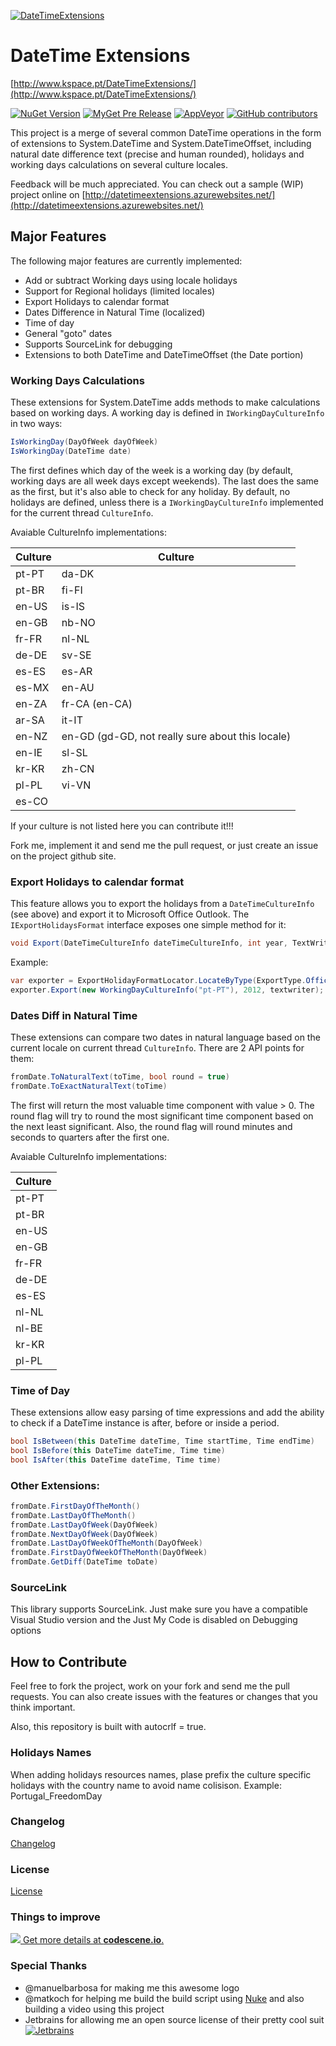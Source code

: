 [![DateTimeExtensions](https://github.com/joaomatossilva/DateTimeExtensions/raw/master/assets/datetimeextensions-200-logo.png)](https://github.com/joaomatossilva/DateTimeExtensions) 

DateTime Extensions
===================
[http://www.kspace.pt/DateTimeExtensions/](http://www.kspace.pt/DateTimeExtensions/)

[![NuGet Version](http://img.shields.io/nuget/v/DateTimeExtensions.svg?style=flat)](https://www.nuget.org/packages/DateTimeExtensions/) 
[![MyGet Pre Release](https://img.shields.io/myget/datetimeextensions/vpre/DateTimeExtensions.svg)](https://www.myget.org/feed/datetimeextensions/package/nuget/DateTimeExtensions)
[![AppVeyor](https://img.shields.io/appveyor/ci/kappy/datetimeextensions.svg)](https://ci.appveyor.com/project/kappy/datetimeextensions)
[![GitHub contributors](https://img.shields.io/github/contributors/joaomatossilva/datetimeextensions.svg)](https://github.com/joaomatossilva/DateTimeExtensions)


This project is a merge of several common DateTime operations in the form of 
extensions to System.DateTime and System.DateTimeOffset, including natural date difference text (precise and human rounded),
holidays and working days calculations on several culture locales.

Feedback will be much appreciated.
You can check out a sample (WIP) project online on [http://datetimeextensions.azurewebsites.net/](http://datetimeextensions.azurewebsites.net/)

## Major Features

The following major features are currently implemented:

+  Add or subtract Working days using locale holidays
+  Support for Regional holidays (limited locales)
+  Export Holidays to calendar format
+  Dates Difference in Natural Time (localized)
+  Time of day
+  General "goto" dates
+ Supports SourceLink for debugging
+ Extensions to both DateTime and DateTimeOffset (the Date portion)


### Working Days Calculations

These extensions for System.DateTime adds methods to make calculations based on working days.
A working day is defined in `IWorkingDayCultureInfo` in two ways:

````csharp
IsWorkingDay(DayOfWeek dayOfWeek)
IsWorkingDay(DateTime date)
````
The first defines which day of the week is a working day (by default, working days are all 
week days except weekends). The last does the same as the first, but it's also able to check 
for any holiday. By default, no holidays are defined, unless there is a `IWorkingDayCultureInfo` 
implemented for the current thread `CultureInfo`.

Avaiable CultureInfo implementations:

| Culture | Culture |
| ------- | ------- |
| pt-PT	| da-DK |
| pt-BR	| fi-FI |
| en-US	| is-IS |
| en-GB	| nb-NO |
| fr-FR	| nl-NL |
| de-DE	| sv-SE |
| es-ES	| es-AR |
| es-MX	| en-AU |
| en-ZA	| fr-CA (en-CA)|
| ar-SA	| it-IT |
| en-NZ | en-GD (gd-GD, not really sure about this locale) 
| en-IE | sl-SL |
| kr-KR | zh-CN |
| pl-PL | vi-VN |
| es-CO |  |


If your culture is not listed here you can contribute it!!!

Fork me, implement it and send me the pull request, or just create an issue on the project github site. 


### Export Holidays to calendar format


This feature allows you to export the holidays from a `DateTimeCultureInfo` (see above)
and export it to Microsoft Office Outlook.
The `IExportHolidaysFormat` interface exposes one simple method for it:
````csharp
void Export(DateTimeCultureInfo dateTimeCultureInfo, int year, TextWriter writer)
````
Example:
````csharp
var exporter = ExportHolidayFormatLocator.LocateByType(ExportType.OfficeHolidays);
exporter.Export(new WorkingDayCultureInfo("pt-PT"), 2012, textwriter);
````

### Dates Diff in Natural Time

These extensions can compare two dates in natural language based on the current locale on 
current thread `CultureInfo`.
There are 2 API points for them:
````csharp
fromDate.ToNaturalText(toTime, bool round = true)
fromDate.ToExactNaturalText(toTime)
````

The first will return the most valuable time component with value > 0. The round flag will 
try to round the most significant time component based on the next least significant. 
Also, the round flag will round minutes and seconds to quarters after the first one.

Avaiable CultureInfo implementations:

| Culture |
| ------- |
| pt-PT |
| pt-BR |
| en-US |
| en-GB |
| fr-FR |
| de-DE |
| es-ES |
| nl-NL |
| nl-BE |
| kr-KR |
| pl-PL |

### Time of Day

These extensions allow easy parsing of time expressions and add the ability to check if a DateTime instance is after,
before or inside a period.
````csharp
bool IsBetween(this DateTime dateTime, Time startTime, Time endTime)
bool IsBefore(this DateTime dateTime, Time time)
bool IsAfter(this DateTime dateTime, Time time)
````

### Other Extensions:

````csharp
fromDate.FirstDayOfTheMonth()
fromDate.LastDayOfTheMonth()
fromDate.LastDayOfWeek(DayOfWeek)
fromDate.NextDayOfWeek(DayOfWeek)
fromDate.LastDayOfWeekOfTheMonth(DayOfWeek)
fromDate.FirstDayOfWeekOfTheMonth(DayOfWeek)
fromDate.GetDiff(DateTime toDate)
````

### SourceLink

This library supports SourceLink. Just make sure you have a compatible Visual Studio version and 
the Just My Code is disabled on Debugging options


## How to Contribute

Feel free to fork the project, work on your fork and send me the pull requests.
You can also create issues with the features or changes that you think important.

Also, this repository is built with autocrlf = true.

### Holidays Names

When adding holidays resources names, plase prefix the culture specific holidays with the
country name to avoid name colisison.
Example: Portugal_FreedomDay

### Changelog
[Changelog](CHANGELOG.md) 

### License
[License](LICENSE.md) 

### Things to improve
[![](https://codescene.io/projects/9721/status.svg) Get more details at **codescene.io**.](https://codescene.io/projects/9721/jobs/latest-successful/results)

### Special Thanks

+ @manuelbarbosa for making me this awesome logo
+ @matkoch for helping me build the build script using [Nuke](http://www.nuke.build/) and also building a video using this project
+ Jetbrains for allowing me an open source license of their pretty cool suit [![Jetbrains](https://github.com/joaomatossilva/DateTimeExtensions/raw/master/assets/jetbrains/jetbrains-variant-4-200.png)](https://www.jetbrains.com)
